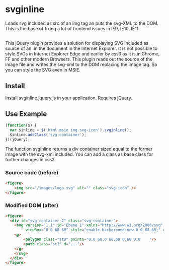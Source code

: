 # svginline
Loads svg included as src of an img tag an puts the svg-XML to the DOM. This is the base of fixing a lot of frontend issues in IE9, IE10, IE11

##
This jQuery plugin provides a solution for displaying SVG included as source of an <img /> in the document in the Internet Explorer.
It is not possible to style SVGs in Internet Explorer Edge and earlier by css3 as it is in Chrome, FF and other modern Browsers.
This plugin reads out the source of the image file and writes the svg-xml to the DOM replacing the image tag. So you can style the SVG even in MSIE.

## Install
Install svginline.jquery.js in your application. 
Requires jQuery.
 
## Use Example

```javascript
(function($) {
  var $inline = $('html.msie img.svg-icon').svginline();
  $inline.addClass('svg-container');
})(jQuery);
```

The function svginline returns a div container sized equal to the former image with the svg-xml included. 
You can add a class as base class for further changes in css3.

### Source code (before)

```html
<figure>
    <img src="/images/logo.svg" alt="" class="svg-icon" />
</figure>
```


### Modified DOM (after)

```html
<figure>
  <div id="svg-container-2" class="svg-container">
    <svg version="1.1" id="Ebene_1" xmlns="http://www.w3.org/2000/svg" xmlns:xlink="http://www.w3.org/1999/xlink" x="0px" y="0px"
    	 viewBox="0 0 68 68" style="enable-background:new 0 0 68 68;" xml:space="preserve">
    <g>
    	<polygon class="st0" points="0,0 68,0 68,68 0,68 0,0 	"/>
    	<path class="st1" d="..."/>
    </g>
    </svg>
  </div>
</figure>
```

